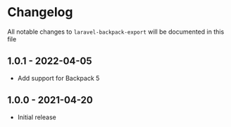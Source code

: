 # Changelog

All notable changes to `laravel-backpack-export` will be documented in this file

## 1.0.1 - 2022-04-05

- Add support for Backpack 5

## 1.0.0 - 2021-04-20

- Initial release
